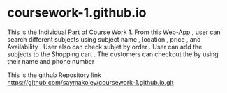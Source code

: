 # coursework-1.github.io

This is the Individual Part of Course Work 1.
From this Web-App , user can  search  different  subjects using subject name , location , price , and Availability .  User also can check subjet by order . User can add the subjects to the Shopping cart . The customers can checkout the by using their name and phone number 

This is the github Repository link 
https://github.com/saymakoley/coursework-1.github.io.git


